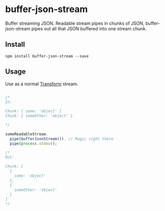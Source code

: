 # buffer-json-stream

Buffer streaming JSON. Readable stream pipes in chunks of JSON, buffer-json-stream pipes out all that JSON buffered into one stream chunk.

## Install

```
npm install buffer-json-stream --save
```

## Usage

Use as a normal [Transform](http://nodejs.org/api/stream.html#stream_class_stream_transform) stream.

```javascript

/*
In:

Chunk: { some: 'object' }
Chunk: { someOther: 'object' }

*/

someReadableStream.
  pipe(bufferJsonStream()). // Magic right there
  pipe(process.stdout);

/*
Out:

Chunk: [
  {
    some: 'object'
  },
  {
    someOther: 'object'
  }
]
*/

```

